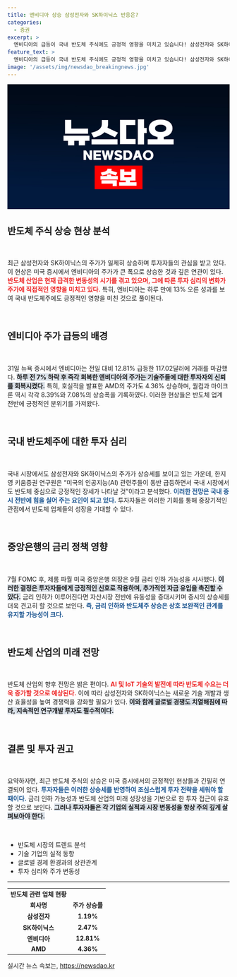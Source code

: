 ```yaml
---
title: 엔비디아 상승 삼성전자와 SK하이닉스 반응은?
categories:
  - 증권
excerpt: >
  엔비디아의 급등이 국내 반도체 주식에도 긍정적 영향을 미치고 있습니다! 삼성전자와 SK하이닉스가 일제히 상승, 투자 심리가 회복된 이유를 알아보세요.
feature_text: >
  엔비디아의 급등이 국내 반도체 주식에도 긍정적 영향을 미치고 있습니다! 삼성전자와 SK하이닉스가 일제히 상승, 투자 심리가 회복된 이유를 알아보세요.
image: '/assets/img/newsdao_breakingnews.jpg'
---
```


<p><img src="/assets/img/newsdao_breakingnews.jpg" alt="cryptoinkorea 속보" /></p>

<h2 data-ke-size="size26">반도체 주식 상승 현상 분석</h2>

<p data-ke-size="size16">&nbsp;</p>

<p data-ke-size="size16">최근 삼성전자와 SK하이닉스의 주가가 일제히 상승하며 투자자들의 관심을 받고 있다. 이 현상은 미국 증시에서 엔비디아의 주가가 큰 폭으로 상승한 것과 깊은 연관이 있다. <b><span style="color: #ee2323;">반도체 산업은 현재 급격한 변동성의 시기를 겪고 있으며, 그에 따른 투자 심리의 변화가 주가에 직접적인 영향을 미치고 있다.</span></b> 특히, 엔비디아는 하루 만에 13% 오른 성과를 보여 국내 반도체주에도 긍정적인 영향을 미친 것으로 풀이된다.</p>

<p data-ke-size="size16">&nbsp;</p>

<h2 data-ke-size="size26">엔비디아 주가 급등의 배경</h2>

<p data-ke-size="size16">&nbsp;</p>

<p data-ke-size="size16">31일 뉴욕 증시에서 엔비디아는 전일 대비 12.81% 급등한 117.02달러에 거래를 마감했다. <b><span style="background-color: #21538527;">하루 전 7% 하락 후 즉각 회복한 엔비디아의 주가는 기술주들에 대한 투자자의 신뢰를 회복시켰다.</span></b> 특히, 호실적을 발표한 AMD의 주가도 4.36% 상승하며, 퀄컴과 마이크론 역시 각각 8.39%와 7.08%의 상승폭을 기록하였다. 이러한 현상들은 반도체 업계 전반에 긍정적인 분위기를 가져왔다.</p>

<p data-ke-size="size16">&nbsp;</p>

<h2 data-ke-size="size26">국내 반도체주에 대한 투자 심리</h2>

<p data-ke-size="size16">&nbsp;</p>

<p data-ke-size="size16">국내 시장에서도 삼성전자와 SK하이닉스의 주가가 상승세를 보이고 있는 가운데, 한지영 키움증권 연구원은 “미국의 인공지능(AI) 관련주들이 동반 급등하면서 국내 시장에서도 반도체 중심으로 긍정적인 장세가 나타날 것”이라고 분석했다. <b><span style="color: #1a5490;">이러한 전망은 국내 증시 전반에 힘을 실어 주는 요인이 되고 있다.</span></b> 투자자들은 이러한 기회를 통해 중장기적인 관점에서 반도체 업체들의 성장을 기대할 수 있다.</p>

<p data-ke-size="size16">&nbsp;</p>

<h2 data-ke-size="size26">중앙은행의 금리 정책 영향</h2>

<p data-ke-size="size16">&nbsp;</p>

<p data-ke-size="size16">7월 FOMC 후, 제롬 파월 미국 중앙은행 의장은 9월 금리 인하 가능성을 시사했다. <b><span style="background-color: #21538527;">이러한 결정은 투자자들에게 긍정적인 신호로 작용하며, 추가적인 자금 유입을 촉진할 수 있다.</span></b> 금리 인하가 이루어진다면 자산시장 전반에 유동성을 증대시키며 증시의 상승세를 더욱 견고히 할 것으로 보인다. <b><span style="color: #1a5490;">즉, 금리 인하와 반도체주 상승은 상호 보완적인 관계를 유지할 가능성이 크다.</span></b></p>

<p data-ke-size="size16">&nbsp;</p>

<h2 data-ke-size="size26">반도체 산업의 미래 전망</h2>

<p data-ke-size="size16">&nbsp;</p>

<p data-ke-size="size16">반도체 산업의 향후 전망은 밝은 편이다. <b><span style="color: #ee2323;">AI 및 IoT 기술의 발전에 따라 반도체 수요는 더욱 증가할 것으로 예상된다.</span></b> 이에 따라 삼성전자와 SK하이닉스는 새로운 기술 개발과 생산 효율성을 높여 경쟁력을 강화할 필요가 있다. <b><span style="background-color: #21538527;">이와 함께 글로벌 경쟁도 치열해짐에 따라, 지속적인 연구개발 투자도 필수적이다.</span></b></p>

<p data-ke-size="size16">&nbsp;</p>

<h2 data-ke-size="size26">결론 및 투자 권고</h2>

<p data-ke-size="size16">&nbsp;</p>

<p data-ke-size="size16">요약하자면, 최근 반도체 주식의 상승은 미국 증시에서의 긍정적인 현상들과 긴밀히 연결되어 있다. <b><span style="color: #1a5490;">투자자들은 이러한 상승세를 반영하여 조심스럽게 투자 전략을 세워야 할 때이다.</span></b> 금리 인하 가능성과 반도체 산업의 미래 성장성을 기반으로 한 투자 접근이 유효할 것으로 보인다. <b><span style="background-color: #21538527;">그러나 투자자들은 각 기업의 실적과 시장 변동성을 항상 주의 깊게 살펴보아야 한다.</span></b></p>

<p data-ke-size="size16">&nbsp;</p>

<ul>
    <li>반도체 시장의 트렌드 분석</li>
    <li>기술 기업의 실적 동향</li>
    <li>글로벌 경제 환경과의 상관관계</li>
    <li>투자 심리와 주가 변동성</li>
</ul>

<hr>

<table style="width: 100%;">
    <tbody>
        <tr>
            <td style="text-align: center; height: 17px;"><b>반도체 관련 업체 현황</b></td>
        </tr>
        <tr>
            <td style="text-align: center; height: 17px;"><b>회사명</b></td>
            <td style="text-align: center; height: 17px;"><b>주가 상승률</b></td>
        </tr>
        <tr>
            <td style="text-align: center; height: 17px;"><b>삼성전자</b></td>
            <td style="text-align: center; height: 17px;"><b>1.19%</b></td>
        </tr>
        <tr>
            <td style="text-align: center; height: 17px;"><b>SK하이닉스</b></td>
            <td style="text-align: center; height: 17px;"><b>2.47%</b></td>
        </tr>
        <tr>
            <td style="text-align: center; height: 17px;"><b>엔비디아</b></td>
            <td style="text-align: center; height: 17px;"><b>12.81%</b></td>
        </tr>
        <tr>
            <td style="text-align: center; height: 17px;"><b>AMD</b></td>
            <td style="text-align: center; height: 17px;"><b>4.36%</b></td>
        </tr>
    </tbody>
</table>
실시간 뉴스 속보는, <a href="https://newsdao.kr" rel="dofollow">https://newsdao.kr</a>


